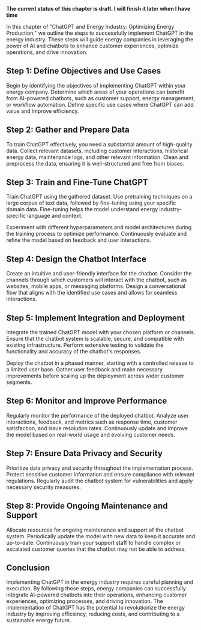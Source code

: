 **The current status of this chapter is draft. I will finish it later when I have time**

In this chapter of "ChatGPT and Energy Industry: Optimizing Energy Production," we outline the steps to successfully implement ChatGPT in the energy industry. These steps will guide energy companies in leveraging the power of AI and chatbots to enhance customer experiences, optimize operations, and drive innovation.

Step 1: Define Objectives and Use Cases
---------------------------------------

Begin by identifying the objectives of implementing ChatGPT within your energy company. Determine which areas of your operations can benefit from AI-powered chatbots, such as customer support, energy management, or workflow automation. Define specific use cases where ChatGPT can add value and improve efficiency.

Step 2: Gather and Prepare Data
-------------------------------

To train ChatGPT effectively, you need a substantial amount of high-quality data. Collect relevant datasets, including customer interactions, historical energy data, maintenance logs, and other relevant information. Clean and preprocess the data, ensuring it is well-structured and free from biases.

Step 3: Train and Fine-Tune ChatGPT
-----------------------------------

Train ChatGPT using the gathered dataset. Use pretraining techniques on a large corpus of text data, followed by fine-tuning using your specific domain data. Fine-tuning helps the model understand energy industry-specific language and context.

Experiment with different hyperparameters and model architectures during the training process to optimize performance. Continuously evaluate and refine the model based on feedback and user interactions.

Step 4: Design the Chatbot Interface
------------------------------------

Create an intuitive and user-friendly interface for the chatbot. Consider the channels through which customers will interact with the chatbot, such as websites, mobile apps, or messaging platforms. Design a conversational flow that aligns with the identified use cases and allows for seamless interactions.

Step 5: Implement Integration and Deployment
--------------------------------------------

Integrate the trained ChatGPT model with your chosen platform or channels. Ensure that the chatbot system is scalable, secure, and compatible with existing infrastructure. Perform extensive testing to validate the functionality and accuracy of the chatbot's responses.

Deploy the chatbot in a phased manner, starting with a controlled release to a limited user base. Gather user feedback and make necessary improvements before scaling up the deployment across wider customer segments.

Step 6: Monitor and Improve Performance
---------------------------------------

Regularly monitor the performance of the deployed chatbot. Analyze user interactions, feedback, and metrics such as response time, customer satisfaction, and issue resolution rates. Continuously update and improve the model based on real-world usage and evolving customer needs.

Step 7: Ensure Data Privacy and Security
----------------------------------------

Prioritize data privacy and security throughout the implementation process. Protect sensitive customer information and ensure compliance with relevant regulations. Regularly audit the chatbot system for vulnerabilities and apply necessary security measures.

Step 8: Provide Ongoing Maintenance and Support
-----------------------------------------------

Allocate resources for ongoing maintenance and support of the chatbot system. Periodically update the model with new data to keep it accurate and up-to-date. Continuously train your support staff to handle complex or escalated customer queries that the chatbot may not be able to address.

Conclusion
----------

Implementing ChatGPT in the energy industry requires careful planning and execution. By following these steps, energy companies can successfully integrate AI-powered chatbots into their operations, enhancing customer experiences, optimizing processes, and driving innovation. The implementation of ChatGPT has the potential to revolutionize the energy industry by improving efficiency, reducing costs, and contributing to a sustainable energy future.
